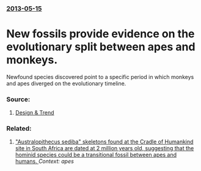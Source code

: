 ### [2013-05-15](/news/2013/05/15/index.md)

# New fossils provide evidence on the evolutionary split between apes and monkeys. 

Newfound species discovered point to a specific period in which monkeys and apes diverged on the evolutionary timeline.


### Source:

1. [Design & Trend](http://www.designntrend.com/articles/4337/20130515/evolution-fossils-ape-monkey-split.htm)

### Related:

1. ["Australopithecus sediba" skeletons found at the Cradle of Humankind site in South Africa are dated at 2 million years old, suggesting that the hominid species could be a transitional fossil between apes and humans. ](/news/2011/09/9/australopithecus-sediba-skeletons-found-at-the-cradle-of-humankind-site-in-south-africa-are-dated-at-2-million-years-old-suggesting-that.md) _Context: apes_
